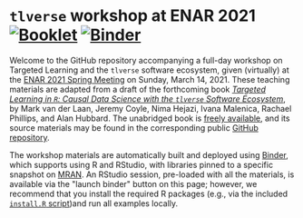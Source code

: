 # `tlverse` workshop at ENAR 2021 [![Booklet](https://github.com/tlverse/enar2021-workshop/actions/workflows/bookdown.yml/badge.svg)](https://github.com/tlverse/enar2021-workshop/actions/workflows/bookdown.yml) [![Binder](http://mybinder.org/badge_logo.svg)](http://mybinder.org/v2/gh/tlverse/enar2021-workshop/master?urlpath=rstudio)

Welcome to the GitHub repository accompanying a full-day workshop on Targeted
Learning and the `tlverse` software ecosystem, given (virtually) at the [ENAR
2021 Spring Meeting](https://www.enar.org/meetings/spring2021/) on Sunday, March
14, 2021. These teaching materials are adapted from a draft of the forthcoming
book [*Targeted Learning in `R`: Causal Data Science with the `tlverse` Software
Ecosystem*](https://tlverse.org/tlverse-handbook/), by Mark van der Laan, Jeremy
Coyle, Nima Hejazi, Ivana Malenica, Rachael Phillips, and Alan Hubbard. The
unabridged book is [freely available](https://tlverse.org/tlverse-handbook), and
its source materials may be found in the corresponding public [GitHub
repository](https://github.com/tlverse/tlverse-handbook).

The workshop materials are automatically built and deployed using
[Binder](https://github.com/jupyterhub/binderhub), which supports using R and
RStudio, with libraries pinned to a specific snapshot on
[MRAN](https://mran.microsoft.com/documents/rro/reproducibility). An RStudio
session, pre-loaded with all the materials, is available via the "launch binder"
button on this page; however, we recommend that you install the required R
packages (e.g., via the included [`install.R`
script](https://github.com/tlverse/enar2021-workshop/blob/master/install.R))and
run all examples locally.
